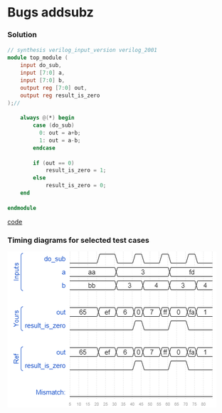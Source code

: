 # Bugs addsubz
### Solution
```Verilog
// synthesis verilog_input_version verilog_2001
module top_module ( 
    input do_sub,
    input [7:0] a,
    input [7:0] b,
    output reg [7:0] out,
    output reg result_is_zero
);//

    always @(*) begin
        case (do_sub)
          0: out = a+b;
          1: out = a-b;
        endcase

        if (out == 0)
            result_is_zero = 1;
        else
            result_is_zero = 0;
    end

endmodule
```
[code](./162.v)

### Timing diagrams for selected test cases
![result](./result.png)